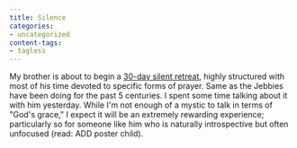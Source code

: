 ```yaml
---
title: Silence
categories:
- uncategorized
content-tags:
- tagless
---
```


My brother is about to begin a [30-day silent retreat][1], highly structured with most of his time devoted to specific forms of prayer.  Same as the Jebbies have been doing for the past 5 centuries.  I spent some time talking about it with him yesterday.  While I'm not enough of a mystic to talk in terms of "God's grace," I expect it will be an extremely rewarding experience; particularly so for someone like him who is naturally introspective but often unfocused (read: ADD poster child).

   [1]: http://www.jesuit.org/sections/sub.asp?SECTION_ID=189&SUBSECTION_ID=454#exp
